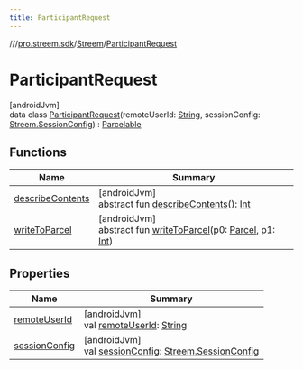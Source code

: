 ```yaml
---
title: ParticipantRequest
---
```

//[<root>](../../../../index.html)/[pro.streem.sdk](../../index.html)/[Streem](../index.html)/[ParticipantRequest](index.html)



# ParticipantRequest



[androidJvm]\
data class [ParticipantRequest](index.html)(remoteUserId: [String](https://kotlinlang.org/api/latest/jvm/stdlib/kotlin/-string/index.html), sessionConfig: [Streem.SessionConfig](../-session-config/index.html)) : [Parcelable](https://developer.android.com/reference/kotlin/android/os/Parcelable.html)



## Functions


| Name | Summary |
|---|---|
| [describeContents](index.html#-1578325224%2FFunctions%2F1719228252) | [androidJvm]<br>abstract fun [describeContents](index.html#-1578325224%2FFunctions%2F1719228252)(): [Int](https://kotlinlang.org/api/latest/jvm/stdlib/kotlin/-int/index.html) |
| [writeToParcel](index.html#-1754457655%2FFunctions%2F1719228252) | [androidJvm]<br>abstract fun [writeToParcel](index.html#-1754457655%2FFunctions%2F1719228252)(p0: [Parcel](https://developer.android.com/reference/kotlin/android/os/Parcel.html), p1: [Int](https://kotlinlang.org/api/latest/jvm/stdlib/kotlin/-int/index.html)) |


## Properties


| Name | Summary |
|---|---|
| [remoteUserId](remote-user-id.html) | [androidJvm]<br>val [remoteUserId](remote-user-id.html): [String](https://kotlinlang.org/api/latest/jvm/stdlib/kotlin/-string/index.html) |
| [sessionConfig](session-config.html) | [androidJvm]<br>val [sessionConfig](session-config.html): [Streem.SessionConfig](../-session-config/index.html) |

